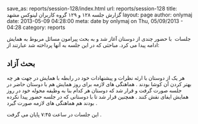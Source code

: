 save_as: reports/session-128/index.html
url: reports/session-128
title: گزارش جلسه ۱۲۸ و ۱۲۹ گروه کاربران لینوکس مشهد
layout: page
author: onlymaj
date: 2013-05-09 04:28:00
meta: date by onlymaj on Thu, 05/09/2013 - 04:28
category: reports

جلسات  با حضور چندی از دوستان آغاز شد و به بحث پیرامون مسائل مربوط به همایش
ادامه پیدا می کرد. مباحثی که در این جلسه به آنها پرداخته شد عبارتند از:
<!--more-->

## بحث آزاد
هر یک از دوستان با ارئه نظرات و پیشنهادات خود در رابطه با
همایش در جهت هر چه بهتر کردن آن کوشا بودند . هماهنگی های لازمه برای روز همایش
هم با دوستان حاضر در جلسه صورت گرفت و قرار شد که دوستان هر کدام بنا به وظیفه
محوله خود در روز همایش ایفای نقش کنند . همچنین قرار شد تا با دوستانی که در
جلسه حضور پیدا نکرده بودند هم هماهنگی های لازمه صورت گیرد .

این جلسات در ساعت
۷:۴۵ پایان می گرفت .




